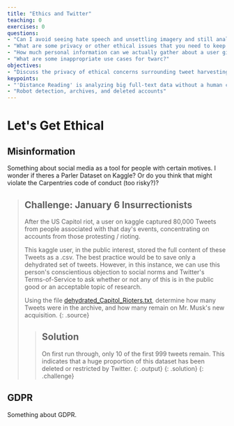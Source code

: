 ```yaml
---
title: "Ethics and Twitter"
teaching: 0
exercises: 0
questions: 
- "Can I avoid seeing hate speech and unsettling imagery and still analyze twitter?"  <- ???? jongraffiti
- "What are some privacy or other ethical issues that you need to keep in mind when harvesting tweets with twarc?"
- "How much personal information can we actually gather about a user given our twarc scrape?"
- "What are some inappropriate use cases for twarc?"
objectives:
- "Discuss the privacy of ethical concerns surrounding tweet harvesting. (FIXME)"
keypoints:
- "'Distance Reading' is analyzing big full-text data without a human consuming the words"
- "Robot detection, archives, and deleted accounts"
---
```



# Let's Get Ethical



## Misinformation

Something about social media as a tool for people with certain motives. 
I wonder if theres a Parler Dataset on Kaggle? Or do you think that might violate the Carpentries code of conduct (too risky?)? 

> ## Challenge: January 6 Insurrectionists
>
> After the US Capitol riot, a user on kaggle captured 80,000
> Tweets from people associated with that day's events, concentrating
> on accounts from those protesting / rioting.
> 
> This kaggle user, in the public interest, stored the full content of
> these Tweets as a .csv. The best practice would be to save only a 
> dehydrated set of tweets. However, in this instance, we can use this 
> person's conscientious objection to social norms and Twitter's
> Terms-of-Service to ask whether or not any of this is in the
> public good or an acceptable topic of research.
>
> Using the file [dehydrated_Capitol_Rioters.txt](../data/dehydratedCapitolRiotTweets.txt), determine how many
> Tweets were in the archive, and how many remain on Mr. Musk's new
> acquisition. 
> {: .source}
>
> > ## Solution
> > On first run through, only 10 of the first 999 tweets remain.
> > This indicates that a huge proportion of this dataset has
> > been deleted or restricted by Twitter.
> > {: .output}
> {: .solution}
{: .challenge}


## GDPR 

Something about GDPR. 
